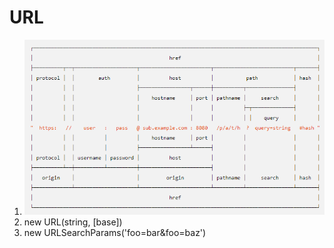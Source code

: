 # URL 
[url.png]: ./url.png 'ur介绍'
1. ![url.png]
2. new URL(string, [base])
3. new URLSearchParams('foo=bar&foo=baz')